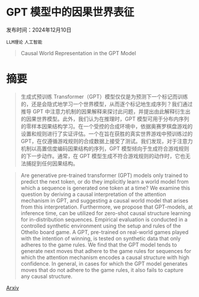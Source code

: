 # GPT 模型中的因果世界表征

发布时间：2024年12月10日

`LLM理论` `人工智能`

> Causal World Representation in the GPT Model

# 摘要

> 生成式预训练 Transformer（GPT）模型仅仅是为预测下一个标记而训练的，还是会隐式地学习一个世界模型，从而逐个标记地生成序列？我们通过推导 GPT 中注意力机制的因果解释来探讨此问题，并提出由此解释衍生出的因果世界模型。此外，我们认为在推理时，GPT 模型可用于分布内序列的零样本因果结构学习。在一个受控的合成环境中，依据奥赛罗棋盘游戏的设置和规则进行了实证评估。一个在旨在获胜的真实世界游戏中预训练过的 GPT，在仅遵循游戏规则的合成数据上接受了测试。我们发现，对于注意力机制以高置信度编码因果结构的序列，GPT 模型倾向于生成符合游戏规则的下一步动作。通常，在 GPT 模型生成不符合游戏规则的动作时，它也无法捕捉到任何因果结构。

> Are generative pre-trained transformer (GPT) models only trained to predict the next token, or do they implicitly learn a world model from which a sequence is generated one token at a time? We examine this question by deriving a causal interpretation of the attention mechanism in GPT, and suggesting a causal world model that arises from this interpretation. Furthermore, we propose that GPT-models, at inference time, can be utilized for zero-shot causal structure learning for in-distribution sequences. Empirical evaluation is conducted in a controlled synthetic environment using the setup and rules of the Othello board game. A GPT, pre-trained on real-world games played with the intention of winning, is tested on synthetic data that only adheres to the game rules. We find that the GPT model tends to generate next moves that adhere to the game rules for sequences for which the attention mechanism encodes a causal structure with high confidence. In general, in cases for which the GPT model generates moves that do not adhere to the game rules, it also fails to capture any causal structure.

[Arxiv](https://arxiv.org/abs/2412.07446)